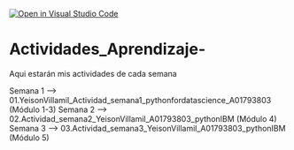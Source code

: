 [![Open in Visual Studio Code](https://classroom.github.com/assets/open-in-vscode-c66648af7eb3fe8bc4f294546bfd86ef473780cde1dea487d3c4ff354943c9ae.svg)](https://classroom.github.com/online_ide?assignment_repo_id=8461612&assignment_repo_type=AssignmentRepo)
# Actividades_Aprendizaje-
Aqui estarán mis actividades de cada semana

Semana 1 -->  01.YeisonVillamil_Actividad_semana1_pythonfordatascience_A01793803 (Módulo 1-3)
Semana 2 -->  02.Actividad_semana2_YeisonVillamil_A01793803_pythonIBM (Módulo 4)
Semana 3 -->  03.Actividad_semana3_YeisonVillamil_A01793803_pythonIBM (Módulo 5)
